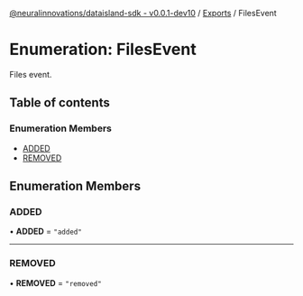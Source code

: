 [@neuralinnovations/dataisland-sdk - v0.0.1-dev10](../../README.md) / [Exports](../modules.md) / FilesEvent

# Enumeration: FilesEvent

Files event.

## Table of contents

### Enumeration Members

- [ADDED](FilesEvent.md#added)
- [REMOVED](FilesEvent.md#removed)

## Enumeration Members

### ADDED

• **ADDED** = ``"added"``

___

### REMOVED

• **REMOVED** = ``"removed"``
